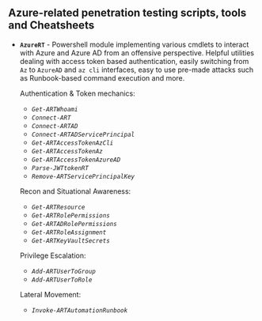
## Azure-related penetration testing scripts, tools and Cheatsheets


- **`AzureRT`** - Powershell module implementing various cmdlets to interact with Azure and Azure AD from an offensive perspective. Helpful utilities dealing with access token based authentication, easily switching from `Az` to `AzureAD` and `az cli` interfaces, easy to use pre-made attacks such as Runbook-based command execution and more.

  Authentication & Token mechanics:

  - *`Get-ARTWhoami`*
  - *`Connect-ART`*
  - *`Connect-ARTAD`*
  - *`Connect-ARTADServicePrincipal`*
  - *`Get-ARTAccessTokenAzCli`*
  - *`Get-ARTAccessTokenAz`*
  - *`Get-ARTAccessTokenAzureAD`* 
  - *`Parse-JWTtokenRT`* 
  - *`Remove-ARTServicePrincipalKey`*

  Recon and Situational Awareness:

  - *`Get-ARTResource`*
  - *`Get-ARTRolePermissions`*
  - *`Get-ARTADRolePermissions`*
  - *`Get-ARTRoleAssignment`*
  - *`Get-ARTKeyVaultSecrets`*

  Privilege Escalation:

  - *`Add-ARTUserToGroup`*
  - *`Add-ARTUserToRole`*

  Lateral Movement:

  - *`Invoke-ARTAutomationRunbook`*
